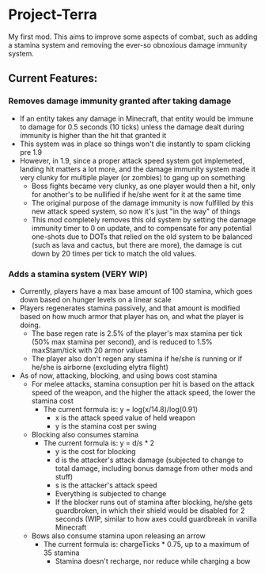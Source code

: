 # Project-Terra
My first mod. This aims to improve some aspects of combat, such as adding a stamina system and removing the ever-so obnoxious damage immunity system.

## Current Features:
### Removes damage immunity granted after taking damage
  - If an entity takes any damage in Minecraft, that entity would be immune to damage for 0.5 seconds (10 ticks) unless the damage dealt during immunity is higher than the hit that granted it
  - This system was in place so things won't die instantly to spam clicking pre 1.9
  - However, in 1.9, since a proper attack speed system got implemeted, landing hit matters a lot more, and the damage immunity system made it very clunky for multiple player (or zombies) to gang up on something
    - Boss fights became very clunky, as one player would then a hit, only for another's to be nullified if he/she went for it at the same time
    - The original purpose of the damage immunity is now fulfilled by this new attack speed system, so now it's just "in the way" of things
    - This mod completely removes this old system by setting the damage immunity timer to 0 on update, and to compensate for any potential one-shots due to DOTs that relied on the old system to be balanced (such as lava and cactus, but there are more), the damage is cut down by 20 times per tick to match the old values.

### Adds a stamina system (VERY WIP)
  - Currently, players have a max base amount of 100 stamina, which goes down based on hunger levels on a linear scale
  - Players regenerates stamina passively, and that amount is modified based on how much armor that player has on, and what the player is doing.
    - The base regen rate is 2.5% of the player's max stamina per tick (50% max stamina per second), and is reduced to 1.5% maxStam/tick with 20 armor values
    - The player also don't regen any stamina if he/she is running or if he/she is airborne (excluding elytra flight)
  - As of now, attacking, blocking, and using bows cost stamina
    - For melee attacks, stamina consuption per hit is based on the attack speed of the weapon, and the higher the attack speed, the lower the stamina cost
      - The current formula is: y = log(x/14.8)/log(0.91)
        - x is the attack speed value of held weapon
        - y is the stamina cost per swing
    - Blocking also consumes stamina 
      - The current formula is: y = d/s * 2
        - y is the cost for blocking
        - d is the attacker's attack damage (subjected to change to total damage, including bonus damage from other mods and stuff)
        - s is the attacker's attack speed
        - Everything is subjected to change
        - If the blocker runs out of stamina after blocking, he/she gets guardbroken, in which their shield would be disabled for 2 seconds (WIP, similar to how axes could guardbreak in vanilla Minecraft
    - Bows also consume stamina upon releasing an arrow
      - The current formula is: chargeTicks * 0.75, up to a maximum of 35 stamina
        - Stamina doesn't recharge, nor reduce while charging a bow

